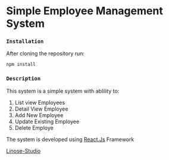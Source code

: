 # Simple Employee Management System 

### `Installation`
After cloning the repository run: 

    npm install

### `Description`

This system is a simple system with ablility to:

 1. List view Employees
 2. Detail View Employee
 3. Add New Employee
 4. Update Existing Employee
 5. Delete Employe

The system is developed using <a href="https://reactjs.org/" target="_blank">React.Js</a> Framework

<a href="http://linose-studio.herokuapp.com/" target="_blank">Linose-Studio</a>
